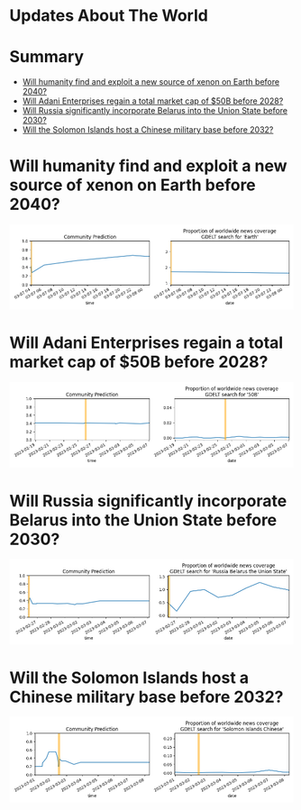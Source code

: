 
Updates About The World
=======================

Summary
=======

* [Will humanity find and exploit a new source of xenon on Earth before 2040?](#will-humanity-find-and-exploit-a-new-source-of-xenon-on-earth-before-2040)
* [Will Adani Enterprises regain a total market cap of $50B before 2028?](#will-adani-enterprises-regain-a-total-market-cap-of-50b-before-2028)
* [Will Russia significantly incorporate Belarus into the Union State before 2030?](#will-russia-significantly-incorporate-belarus-into-the-union-state-before-2030)
* [Will the Solomon Islands host a Chinese military base before 2032?](#will-the-solomon-islands-host-a-chinese-military-base-before-2032)

# Will humanity find and exploit a new source of xenon on Earth before 2040?


![Missing xenon found and used?](assets/01.png)
# Will Adani Enterprises regain a total market cap of $50B before 2028?


![Adani Market Cap Recovery by 2028](assets/07.png)
# Will Russia significantly incorporate Belarus into the Union State before 2030?


![Russia taking over Belarus before 2030](assets/08.png)
# Will the Solomon Islands host a Chinese military base before 2032?


![Chinese Military Base in the Solomon Islands](assets/09.png)